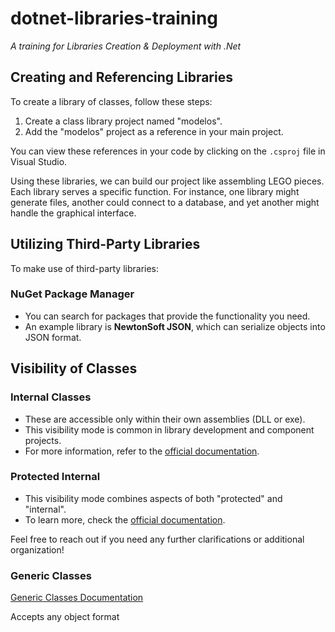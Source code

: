 # dotnet-libraries-training

*A training for Libraries Creation & Deployment with .Net*

## Creating and Referencing Libraries

To create a library of classes, follow these steps:

1. Create a class library project named "modelos".
2. Add the "modelos" project as a reference in your main project.

You can view these references in your code by clicking on the `.csproj` file in Visual Studio.

Using these libraries, we can build our project like assembling LEGO pieces. Each library serves a specific function. For instance, one library might generate files, another could connect to a database, and yet another might handle the graphical interface.

## Utilizing Third-Party Libraries

To make use of third-party libraries:

### NuGet Package Manager

- You can search for packages that provide the functionality you need.
- An example library is **NewtonSoft JSON**, which can serialize objects into JSON format.

## Visibility of Classes

### Internal Classes

- These are accessible only within their own assemblies (DLL or exe).
- This visibility mode is common in library development and component projects.
- For more information, refer to the [official documentation](https://learn.microsoft.com/pt-br/dotnet/csharp/language-reference/keywords/internal).

### Protected Internal

- This visibility mode combines aspects of both "protected" and "internal".
- To learn more, check the [official documentation](https://learn.microsoft.com/pt-br/dotnet/csharp/language-reference/keywords/private-protected).

Feel free to reach out if you need any further clarifications or additional organization!




### Generic Classes
[Generic Classes Documentation](https://learn.microsoft.com/pt-br/dotnet/csharp/programming-guide/generics/generic-classes)

Accepts any object format 